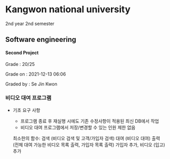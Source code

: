 # Kangwon national university

2nd year 2nd semester

## Software engineering
#### Second Project
Grade : 20/25

Grade on : 2021-12-13 06:06

Graded by	: Se Jin Kwon


### 비디오 대여 프로그램


- 기초 요구 사항
  * 프로그램 종료 후 재실행 시에도 기존 수정사항이 적용된 최신 DB에서 작업
  * 비디오 대여 프로그램에서 저장/변경할 수 있는 인원 제한 없음
 
   최소한의 함수:
검색 (비디오 검색 및 고객/가입자 검색)
대여 (비디오 대여)
출력 (전체 대여 가능한 비디오 목록 출력, 가입자 목록 출력)
가입자 추가, 비디오 (입고) 추가
